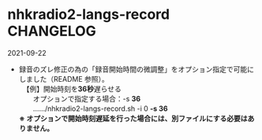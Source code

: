 

# nhkradio2-langs-record CHANGELOG

2021-09-22
- 録音のズレ修正の為の「録音開始時間の微調整」をオプション指定で可能にしました（README 参照）。  
　【例】開始時刻を**36秒**遅らせる  
　　オプションで指定する場合：-s **36**  
　　……/nhkradio2-langs-record.sh -i 0 **-s 36**  
 **※ オプションで開始時刻遅延を行った場合には、別ファイルにする必要はありません。**
